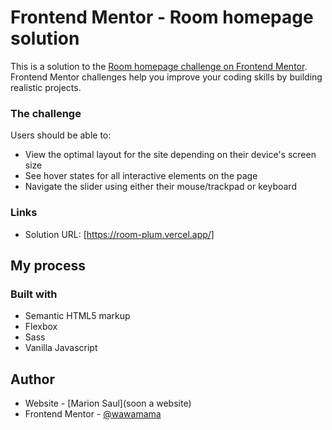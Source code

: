 # Frontend Mentor - Room homepage solution

This is a solution to the [Room homepage challenge on Frontend Mentor](https://www.frontendmentor.io/challenges/room-homepage-BtdBY_ENq). Frontend Mentor challenges help you improve your coding skills by building realistic projects. 


### The challenge

Users should be able to:

- View the optimal layout for the site depending on their device's screen size
- See hover states for all interactive elements on the page
- Navigate the slider using either their mouse/trackpad or keyboard


### Links

- Solution URL: [https://room-plum.vercel.app/]


## My process

### Built with

- Semantic HTML5 markup
- Flexbox
- Sass
- Vanilla Javascript


## Author

- Website - [Marion Saul](soon a website)
- Frontend Mentor - [@wawamama](https://www.frontendmentor.io/profile/yourusername)

